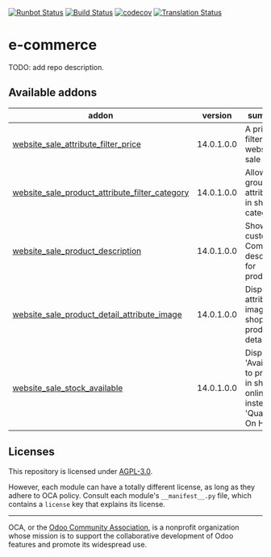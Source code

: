 [![Runbot Status](https://runbot.odoo-community.org/runbot/badge/flat/113/14.0.svg)](https://runbot.odoo-community.org/runbot/repo/github-com-oca-e-commerce-113)
[![Build Status](https://travis-ci.com/OCA/e-commerce.svg?branch=14.0)](https://travis-ci.com/OCA/e-commerce)
[![codecov](https://codecov.io/gh/OCA/e-commerce/branch/14.0/graph/badge.svg)](https://codecov.io/gh/OCA/e-commerce)
[![Translation Status](https://translation.odoo-community.org/widgets/e-commerce-14-0/-/svg-badge.svg)](https://translation.odoo-community.org/engage/e-commerce-14-0/?utm_source=widget)

<!-- /!\ do not modify above this line -->

# e-commerce

TODO: add repo description.

<!-- /!\ do not modify below this line -->

<!-- prettier-ignore-start -->

[//]: # (addons)

Available addons
----------------
addon | version | summary
--- | --- | ---
[website_sale_attribute_filter_price](website_sale_attribute_filter_price/) | 14.0.1.0.0 | A price filter for website sale
[website_sale_product_attribute_filter_category](website_sale_product_attribute_filter_category/) | 14.0.1.0.0 | Allow group attributes in shop by categories
[website_sale_product_description](website_sale_product_description/) | 14.0.1.0.0 | Shows custom e-Commerce description for products
[website_sale_product_detail_attribute_image](website_sale_product_detail_attribute_image/) | 14.0.1.0.0 | Display attributes images in shop product detail
[website_sale_stock_available](website_sale_stock_available/) | 14.0.1.0.0 | Display 'Available to promise' in shop online instead 'Quantity On Hand'

[//]: # (end addons)

<!-- prettier-ignore-end -->

## Licenses

This repository is licensed under [AGPL-3.0](LICENSE).

However, each module can have a totally different license, as long as they adhere to OCA
policy. Consult each module's `__manifest__.py` file, which contains a `license` key
that explains its license.

----

OCA, or the [Odoo Community Association](http://odoo-community.org/), is a nonprofit
organization whose mission is to support the collaborative development of Odoo features
and promote its widespread use.
